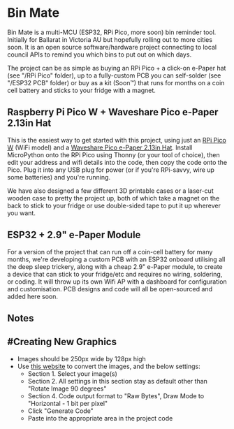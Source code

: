 # Bin Mate

Bin Mate is a multi-MCU (ESP32, RPi Pico, more soon) bin reminder tool. Initially for Ballarat in Victoria AU but hopefully rolling out to more cities soon. It is an open source software/hardware project connecting to local council APIs to remind you which bins to put out on which days.

The project can be as simple as buying an RPi Pico + a click-on e-Paper hat (see "/RPi Pico" folder), up to a fully-custom PCB you can self-solder (see "/ESP32 PCB" folder) or buy as a kit (Soon™) that runs for months on a coin cell battery and sticks to your fridge with a magnet.

## Raspberry Pi Pico W + Waveshare Pico e-Paper 2.13in Hat

This is the easiest way to get started with this project, using just an [RPi Pico W](https://www.raspberrypi.com/documentation/microcontrollers/raspberry-pi-pico.html) (WiFi model) and a [Waveshare Pico e-Paper 2.13in Hat](https://www.waveshare.com/pico-epaper-2.13.htm). Install MicroPython onto the RPi Pico using Thonny (or your tool of choice), then edit your address and wifi details into the code, then copy the code onto the Pico. Plug it into any USB plug for power (or if you're RPi-savvy, wire up some batteries) and you're running.

We have also designed a few different 3D printable cases or a laser-cut wooden case to pretty the project up, both of which take a magnet on the back to stick to your fridge or use double-sided tape to put it up wherever you want.


## ESP32 + 2.9" e-Paper Module

For a version of the project that can run off a coin-cell battery for many months, we're developing a custom PCB with an ESP32 onboard utilising all the deep sleep trickery, along with a cheap 2.9" e-Paper module, to create a device that can stick to your fridge/etc and requires no wiring, soldering, or coding. It will throw up its own Wifi AP with a dashboard for configuration and customisation. PCB designs and code will all be open-sourced and added here soon.

## Notes

## #Creating New Graphics

- Images should be 250px wide by 128px high
- Use [this website](https://javl.github.io/image2cpp/) to convert the images, and the below settings:
    - Section 1. Select your image(s)
    - Section 2. All settings in this section stay as default other than "Rotate Image 90 degrees"
    - Section 4. Code output format to "Raw Bytes", Draw Mode to "Horizontal - 1 bit per pixel"
    - Click "Generate Code"
    - Paste into the appropriate area in the project code